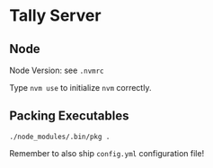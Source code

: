 # Tally Server

## Node

Node Version: see `.nvmrc`

Type `nvm use` to initialize `nvm` correctly.

## Packing Executables

```
./node_modules/.bin/pkg .
```

Remember to also ship `config.yml` configuration file!
